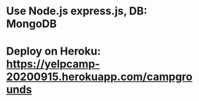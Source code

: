 # Use Node.js express.js, DB: MongoDB
# Deploy on Heroku: https://yelpcamp-20200915.herokuapp.com/campgrounds